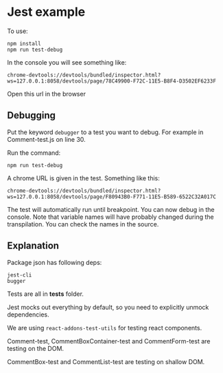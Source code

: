 # Jest example

To use:
```
npm install
npm run test-debug
```
In the console you will see something like:
```
chrome-devtools://devtools/bundled/inspector.html?ws=127.0.0.1:8058/devtools/page/78C49900-F72C-11E5-B8F4-D3502EF6233F
```
Open this url in the browser

## Debugging

Put the keyword `debugger` to a test you want to debug. For example in Comment-test.js on line 30.

Run the command:
```
npm run test-debug
```

A chrome URL is given in the test. Something like this:
```
chrome-devtools://devtools/bundled/inspector.html?ws=127.0.0.1:8058/devtools/page/F80943B0-F771-11E5-B589-6522C32A017C
```

The test will automatically run until breakpoint. You can now debug in the console. Note that variable names will have probably changed during the transpilation. You can check the names in the source.

## Explanation

Package json has following deps:
```
jest-cli
bugger
```
Tests are all in __tests__ folder.

Jest mocks out everything by default, so you need to explicitly unmock dependencies.

We are using `react-addons-test-utils` for testing react components.

Comment-test, CommentBoxContainer-test and CommentForm-test are testing on the DOM.

CommentBox-test and CommentList-test are testing on shallow DOM.
